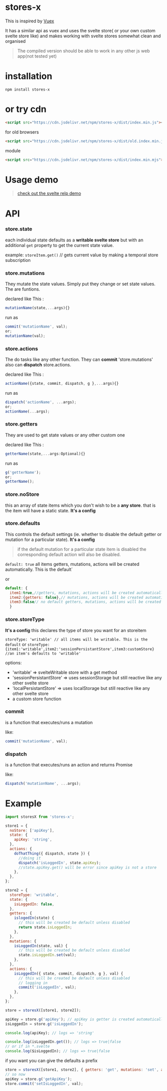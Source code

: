 # stores-x

This is inspired by [Vuex](https://github.com/vuejs/vuex)

It has a similar api as vuex and uses the svelte store( or your own custom svelte store like) and makes working with svelte stores somewhat clean and organised

> The compiled version should be able to work in any other js web app(not tested yet)

# installation

`npm install stores-x`

# or try cdn

```html
<script src="https://cdn.jsdelivr.net/npm/stores-x/dist/index.min.js"><script>
```

for old browsers

```html
<script src="https://cdn.jsdelivr.net/npm/stores-x/dist/old.index.min.js"><script>
```

module

```html
<script src="https://cdn.jsdelivr.net/npm/stores-x/dist/index.min.mjs"><script>
```

# Usage demo

> [check out the svelte relp demo](https://svelte.dev/repl/3916c946d06e4289b28992ea625c5092?version=3.31.0)

# API

### store.state

each individual state defaults as a **writable svelte store** but with an additional `get` property to get the current state value.

example: `storeItem.get()` // gets current value by making a temporal store subscription

### store.mutations

They mutate the state values. Simply put they change or set state values. The are funtions.

declared like This :

```javascript
mutationName(state,...args){}
```

run as

```javascript
commit('mutationName', val);
or;
mutationName(val);
```

### store.actions

The do tasks like any other function. They can **commit** 'store.mutations' also can **dispatch** store.actions.

declared like This :

```javascript
actionName({state, commit, dispatch, g },...args){}
```

run as

```javascript
dispatch('actionName', ...args);
or;
actionName(...args);
```

### store.getters

They are used to get state values or any other custom one

declared like This :

```javascript
getterName(state,...args:Optional){}
```

run as

```javascript
g('getterName');
or;
getterName();
```

### store.noStore

this an array of state items which you don't wish to be a **any store**. that is the item will have a static state. **It's a config**

### store.defaults

This controls the default settings (ie. whether to disable the default getter or mutation for a particular state). **It's a config**

> if the default mutation for a particular state item is disabled the corresponding default action will also be disabled.

`default: true`
all items getters, mutations, actions will be created automatically. This is the default`

or

```js
default: {
  item1:true,//getters, mutations, actions will be created automatically
  item2:{getters: false},// mutations, actions will be created automatically
  item3:false// no default getters, mutations, actions will be created
  }
```

### store.storeType

**It's a config**
this declares the type of store you want for an storeitem

`storeType: 'writable' // all items will be writable. This is the default` or
`storeType: {item1:'writable',item2:'sessionPersistantStore',item3:customStore} //an item's defaults to 'writable'`

options:

- 'writable' => svelteWritable store with a get method
- 'sessionPersistantStore' => uses sessionStorage but still reactive like any other svelte store
- 'localPersistantStore' => uses localStorage but still reactive like any other svelte store
- a custom store function

### commit

is a function that executes/runs a mutation

like:

```javascript
commit('mutationName', val);
```

### dispatch

is a function that executes/runs an action and returns Promise

like:

```javascript
dispatch('mutationName', ...args);
```

# Example

```javascript
import storesX from 'stores-x';

store1 = {
  noStore: ['apiKey'],
  state: {
    apiKey: 'string',
  },
  actions: {
    doThatThing({ dispatch, state }) {
      //doing it
      dispatch('isLoggedIn', state.apiKey);
      //state.apiKey.get() will be error since apiKey is not a store
    },
  },
};

store2 = {
  storeType: 'writable',
  state: {
    isLoggedIn: false,
  },
  getters: {
    islogedIn(state) {
      // this will be created be default unless disabled
      return state.isLoggedIn;
    },
  },
  mutations: {
    isLoggedIn(state, val) {
      // this will be created be default unless disabled
      state.isLoggedIn.set(val);
    },
  },
  actions: {
    isLoggedIn({ state, commit, dispatch, g }, val) {
      // this will be created be default unless disabled
      // logging in
      commit('isLoggedIn', val);
    },
  },
};

store = storesX([store1, store2]);

apiKey = store.g('apiKey'); // apiKey is getter is created automatically by default
isLoggedIn = store.g('isLoggedIn');

console.log(apiKey); // logs => 'string'

console.log(isLoggedIn.get()); // logs => true|false
// or if in *.svelte
console.log($isLoggedIn); // logs => true|false
```

if you want you can give the defaults a prefix

```javascript
store = storesX([store1, store2], { getters: 'get', mutations: 'set', actions: 'set' });
// so now
apiKey = store.g('getApiKey');
store.commit('setIsLoggedIn', val);
```
